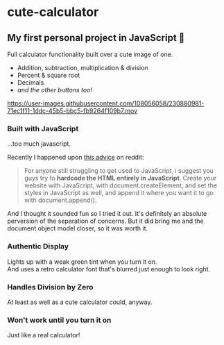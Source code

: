 # cute-calculator
## My first personal project in JavaScript 🙂

Full calculator functionality built over a cute image of one.
- Addition, subtraction, multiplication & division
- Percent & square root
- Decimals
- *and the other buttons too!*

https://user-images.githubusercontent.com/108056058/230880981-71ec1f11-1ddc-45b5-bbc5-fb9264f109b7.mov

### Built with JavaScript
...too much javascript.

Recently I happened upon [this advice](https://www.reddit.com/r/learnjavascript/comments/l1ylvv/comment/gk2hgu9/?utm_source=share&utm_medium=web2x&context=3) on reddit:
> For anyone still struggling to get used to JavaScript, i suggest you guys try to **hardcode the HTML entirely in JavaScript**.
> Create your website with JavaScript, with document.createElement, and set the styles in JavaScript as well, and append it where you want it to go with document.append().

And I thought it sounded fun so I tried it out. It's definitely an absolute perversion of the separation of concerns. But it did bring me and the document object model closer, so it was worth it.

### Authentic Display
Lights up with a weak green tint when you turn it on.  
And uses a retro calculator font that's blurred just enough to look right.

### Handles Division by Zero
At least as well as a cute calculator could, anyway.

### Won't work until you turn it on
Just like a real calculator!
